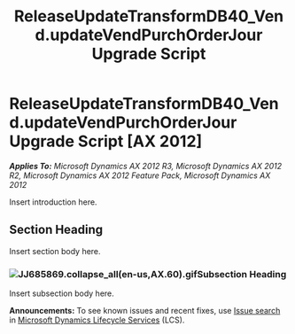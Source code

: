﻿---
title: ReleaseUpdateTransformDB40_Vend.updateVendPurchOrderJour Upgrade Script
TOCTitle: ReleaseUpdateTransformDB40_Vend.updateVendPurchOrderJour Upgrade Script
ms:assetid: 7f4acb29-0c26-5147-5544-aceb1046b48f
ms:mtpsurl: https://msdn.microsoft.com/en-us/library/JJ685869(v=AX.60)
ms:contentKeyID: 49709323
ms.date: 05/18/2015
mtps_version: v=AX.60
---

# ReleaseUpdateTransformDB40\_Vend.updateVendPurchOrderJour Upgrade Script [AX 2012]


_**Applies To:** Microsoft Dynamics AX 2012 R3, Microsoft Dynamics AX 2012 R2, Microsoft Dynamics AX 2012 Feature Pack, Microsoft Dynamics AX 2012_

Insert introduction here.

## Section Heading

Insert section body here.

### ![JJ685869.collapse\_all(en-us,AX.60).gif](images/Gg863931.collapse_all(en-us,AX.60).gif "JJ685869.collapse_all(en-us,AX.60).gif")Subsection Heading

Insert subsection body here.

  
**Announcements:** To see known issues and recent fixes, use [Issue search](http://go.microsoft.com/fwlink/?linkid=389258) in [Microsoft Dynamics Lifecycle Services](http://go.microsoft.com/fwlink/?linkid=306505) (LCS).

